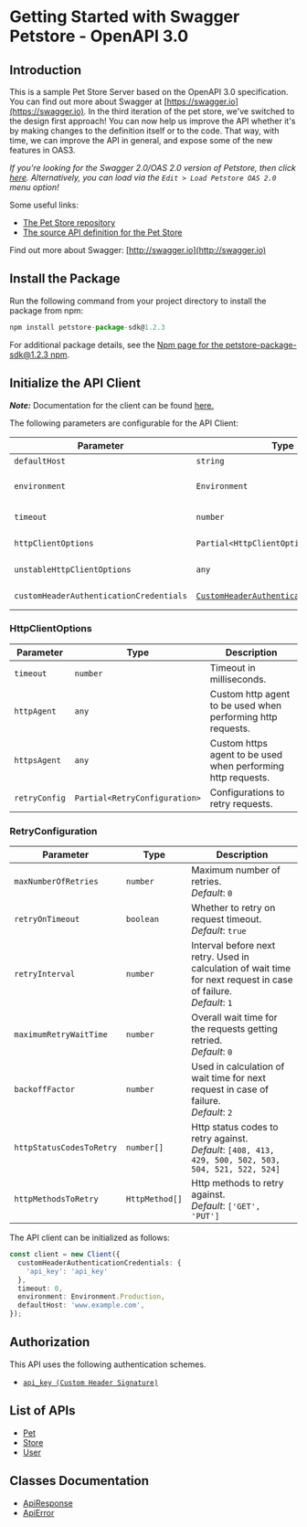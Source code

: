 
# Getting Started with Swagger Petstore - OpenAPI 3.0

## Introduction

This is a sample Pet Store Server based on the OpenAPI 3.0 specification.  You can find out more about
Swagger at [https://swagger.io](https://swagger.io). In the third iteration of the pet store, we've switched to the design first approach!
You can now help us improve the API whether it's by making changes to the definition itself or to the code.
That way, with time, we can improve the API in general, and expose some of the new features in OAS3.

_If you're looking for the Swagger 2.0/OAS 2.0 version of Petstore, then click [here](https://editor.swagger.io/?url=https://petstore.swagger.io/v2/swagger.yaml). Alternatively, you can load via the `Edit > Load Petstore OAS 2.0` menu option!_

Some useful links:

- [The Pet Store repository](https://github.com/swagger-api/swagger-petstore)
- [The source API definition for the Pet Store](https://github.com/swagger-api/swagger-petstore/blob/master/src/main/resources/openapi.yaml)

Find out more about Swagger: [http://swagger.io](http://swagger.io)

## Install the Package

Run the following command from your project directory to install the package from npm:

```ts
npm install petstore-package-sdk@1.2.3
```

For additional package details, see the [Npm page for the petstore-package-sdk@1.2.3 npm](https://www.npmjs.com/package/petstore-package-sdk/v/1.2.3).

## Initialize the API Client

**_Note:_** Documentation for the client can be found [here.](https://www.github.com/Syed-Subtain/petstore-js-sdk/tree/1.2.3/doc/client.md)

The following parameters are configurable for the API Client:

| Parameter | Type | Description |
|  --- | --- | --- |
| `defaultHost` | `string` | *Default*: `'www.example.com'` |
| `environment` | `Environment` | The API environment. <br> **Default: `Environment.Production`** |
| `timeout` | `number` | Timeout for API calls.<br>*Default*: `0` |
| `httpClientOptions` | `Partial<HttpClientOptions>` | Stable configurable http client options. |
| `unstableHttpClientOptions` | `any` | Unstable configurable http client options. |
| `customHeaderAuthenticationCredentials` | [`CustomHeaderAuthenticationCredentials`](https://www.github.com/Syed-Subtain/petstore-js-sdk/tree/1.2.3/doc/auth/custom-header-signature.md) | The credential object for customHeaderAuthentication |

### HttpClientOptions

| Parameter | Type | Description |
|  --- | --- | --- |
| `timeout` | `number` | Timeout in milliseconds. |
| `httpAgent` | `any` | Custom http agent to be used when performing http requests. |
| `httpsAgent` | `any` | Custom https agent to be used when performing http requests. |
| `retryConfig` | `Partial<RetryConfiguration>` | Configurations to retry requests. |

### RetryConfiguration

| Parameter | Type | Description |
|  --- | --- | --- |
| `maxNumberOfRetries` | `number` | Maximum number of retries. <br> *Default*: `0` |
| `retryOnTimeout` | `boolean` | Whether to retry on request timeout. <br> *Default*: `true` |
| `retryInterval` | `number` | Interval before next retry. Used in calculation of wait time for next request in case of failure. <br> *Default*: `1` |
| `maximumRetryWaitTime` | `number` | Overall wait time for the requests getting retried. <br> *Default*: `0` |
| `backoffFactor` | `number` | Used in calculation of wait time for next request in case of failure. <br> *Default*: `2` |
| `httpStatusCodesToRetry` | `number[]` | Http status codes to retry against. <br> *Default*: `[408, 413, 429, 500, 502, 503, 504, 521, 522, 524]` |
| `httpMethodsToRetry` | `HttpMethod[]` | Http methods to retry against. <br> *Default*: `['GET', 'PUT']` |

The API client can be initialized as follows:

```ts
const client = new Client({
  customHeaderAuthenticationCredentials: {
    'api_key': 'api_key'
  },
  timeout: 0,
  environment: Environment.Production,
  defaultHost: 'www.example.com',
});
```

## Authorization

This API uses the following authentication schemes.

* [`api_key (Custom Header Signature)`](https://www.github.com/Syed-Subtain/petstore-js-sdk/tree/1.2.3/doc/auth/custom-header-signature.md)

## List of APIs

* [Pet](https://www.github.com/Syed-Subtain/petstore-js-sdk/tree/1.2.3/doc/controllers/pet.md)
* [Store](https://www.github.com/Syed-Subtain/petstore-js-sdk/tree/1.2.3/doc/controllers/store.md)
* [User](https://www.github.com/Syed-Subtain/petstore-js-sdk/tree/1.2.3/doc/controllers/user.md)

## Classes Documentation

* [ApiResponse](https://www.github.com/Syed-Subtain/petstore-js-sdk/tree/1.2.3/doc/api-response.md)
* [ApiError](https://www.github.com/Syed-Subtain/petstore-js-sdk/tree/1.2.3/doc/api-error.md)

